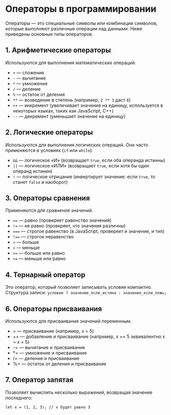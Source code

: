 # Операторы в программировании

Операторы — это специальные символы или комбинации символов, которые выполняют различные операции над данными. Ниже приведены основные типы операторов.

## 1. Арифметические операторы
Используются для выполнения математических операций.

- `+` — сложение
- `-` — вычитание
- `*` — умножение
- `/` — деление
- `%` — остаток от деления
- `**` — возведение в степень (например, `2 ** 3` даст `8`)
- `++` — инкремент (увеличивает значение на единицу, используется в некоторых языках, таких как JavaScript, C++)
- `--` — декремент (уменьшает значение на единицу)

## 2. Логические операторы
Используются для выполнения логических операций. Они часто применяются в условиях (`if` или `while`).

- `&&` — логическое «И» (возвращает `true`, если оба операнда истинны)
- `||` — логическое «ИЛИ» (возвращает `true`, если хотя бы один операнд истинен)
- `!` — логическое отрицание (инвертирует значение: если `true`, то станет `false` и наоборот)

## 3. Операторы сравнения
Применяются для сравнения значений.

- `==` — равно (проверяет равенство значений)
- `!=` — не равно (проверяет, что значения различны)
- `===` — строгое равенство (в JavaScript, проверяет и значение, и тип)
- `!==` — строгое неравенство
- `>` — больше
- `<` — меньше
- `>=` — больше или равно
- `<=` — меньше или равно

## 4. Тернарный оператор
Это оператор, который позволяет записывать условия компактно. Структура записи:
`условие ? значение_если_истина : значение_если_ложь;`

## 6. Операторы присваивания
Используются для присваивания значений переменным.

- = — присваивание (например, x = 5)
- += — добавление и присваивание (например, x += 5 эквивалентно x = x + 5)
- -= — вычитание и присваивание
- *= — умножение и присваивание
- /= — деление и присваивание
- %= — остаток от деления и присваивание

## 7. Оператор запятая
Позволяет вычислить несколько выражений, возвращая значение последнего:

`let x = (1, 2, 3); // x будет равно 3`